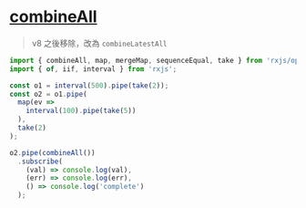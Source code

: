 # [combineAll](https://rxjs.dev/api/operators/combineAll)

> v8 之後移除，改為 `combineLatestAll`

```js
import { combineAll, map, mergeMap, sequenceEqual, take } from 'rxjs/operators';
import { of, iif, interval } from 'rxjs';

const o1 = interval(500).pipe(take(2));
const o2 = o1.pipe(
  map(ev =>
    interval(100).pipe(take(5))
  ),
  take(2)
);

o2.pipe(combineAll())
  .subscribe(
    (val) => console.log(val),
    (err) => console.log(err),
    () => console.log('complete')
  );
```
